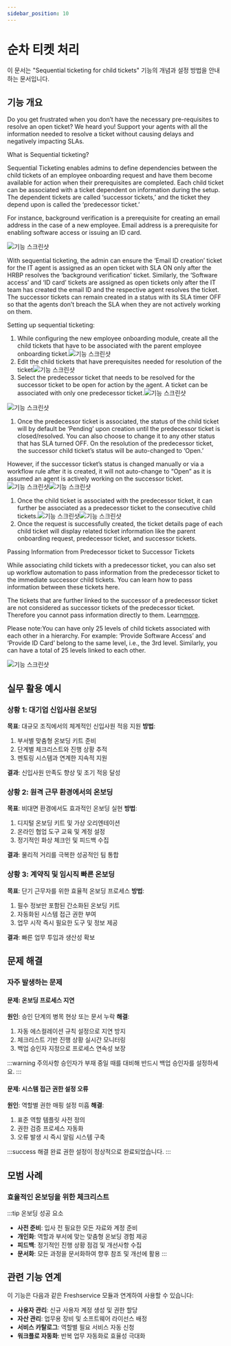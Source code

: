 ```yaml
---
sidebar_position: 10
---
```


# 순차 티켓 처리

<div className="subtitle">
  이 문서는 "Sequential ticketing for child tickets" 기능의 개념과 설정 방법을 안내하는 문서입니다.
</div>

## 기능 개요

Do you get frustrated when you don’t have the necessary pre-requisites to resolve an open ticket? We heard you! Support your agents with all the information needed to resolve a ticket without causing delays and negatively impacting SLAs.

What is Sequential ticketing?

Sequential Ticketing enables admins to define dependencies between the child tickets of an employee onboarding request and have them become available for action when their prerequisites are completed. Each child ticket can be associated with a ticket dependent on information during the setup. The dependent tickets are called ‘successor tickets,’ and the ticket they depend upon is called the ‘predecessor ticket.’

For instance, background verification is a prerequisite for creating an email address in the case of a new employee. Email address is a prerequisite for enabling software access or issuing an ID card.

![기능 스크린샷](https://s3.amazonaws.com/cdn.freshdesk.com/data/helpdesk/attachments/production/50004707286/original/E-ShmocW4lD4gWD609ooxHuYs1uZOgw0Og.png?1644316846)

With sequential ticketing, the admin can ensure the ‘Email ID creation’ ticket for the IT agent is assigned as an open ticket with SLA ON only after the HRBP resolves the ‘background verification’ ticket. Similarly, the ‘Software access’ and ‘ID card’ tickets are assigned as open tickets only after the IT team has created the email ID and the respective agent resolves the ticket. The successor tickets can remain created in a status with its SLA timer OFF so that the agents don’t breach the SLA when they are not actively working on them.

Setting up sequential ticketing:

1. While configuring the new employee onboarding module, create all the child tickets that have to be associated with the parent employee onboarding ticket.![기능 스크린샷](https://s3.amazonaws.com/cdn.freshdesk.com/data/helpdesk/attachments/production/50004707289/original/BLO_uI0JSimpoSph9KJmWgitpB8wJSxTTA.png?1644316852)
2. Edit the child tickets that have prerequisites needed for resolution of the ticket![기능 스크린샷](https://s3.amazonaws.com/cdn.freshdesk.com/data/helpdesk/attachments/production/50004707287/original/fzjc_7wWfmQOHAqwt93ymDq8hN3gzluRyA.png?1644316848)
3. Select the predecessor ticket that needs to be resolved for the successor ticket to be open for action by the agent. A ticket can be associated with only one predecessor ticket.![기능 스크린샷](https://s3.amazonaws.com/cdn.freshdesk.com/data/helpdesk/attachments/production/50004707294/original/4EQ3-wavwEab1dV49RO_HaMoESWTbNj5MA.png?1644316853)

![기능 스크린샷](https://s3.amazonaws.com/cdn.freshdesk.com/data/helpdesk/attachments/production/50004707291/original/9XizNo2gn2vcpeAEN6946DSLQOCK6hE7Tg.png?1644316853)

1. Once the predecessor ticket is associated, the status of the child ticket will by default be ‘Pending’ upon creation until the predecessor ticket is closed/resolved. You can also choose to change it to any other status that has SLA turned OFF. On the resolution of the predecessor ticket, the successor child ticket’s status will be auto-changed to ‘Open.’

However, if the successor ticket’s status is changed manually or via a workflow rule after it is created, it will not auto-change to “Open” as it is assumed an agent is actively working on the successor ticket.![기능 스크린샷](https://s3.amazonaws.com/cdn.freshdesk.com/data/helpdesk/attachments/production/50004707288/original/U3xca2WgK4AaQt8P6X6z1AmeN0lNCAHEiQ.png?1644316850)![기능 스크린샷](https://s3.amazonaws.com/cdn.freshdesk.com/data/helpdesk/attachments/production/50004707297/original/EZCkti8dURojk0djwDb8KZXj5dj2X3irjw.png?1644316853)

1. Once the child ticket is associated with the predecessor ticket, it can further be associated as a predecessor ticket to the consecutive child tickets.![기능 스크린샷](https://s3.amazonaws.com/cdn.freshdesk.com/data/helpdesk/attachments/production/50004707298/original/TlXJZoTW2-kIuKpEY-CXgtbCz04n6Ew-kw.png?1644316854)![기능 스크린샷](https://s3.amazonaws.com/cdn.freshdesk.com/data/helpdesk/attachments/production/50004707296/original/P2AljcwsC2JrDN7XeAjXY9v5xDpcyRl00w.png?1644316853)
2. Once the request is successfully created, the ticket details page of each child ticket will display related ticket information like the parent onboarding request, predecessor ticket, and successor tickets.

Passing Information from Predecessor ticket to Successor Tickets

While associating child tickets with a predecessor ticket, you can also set up workflow automation to pass information from the predecessor ticket to the immediate successor child tickets. You can learn how to pass information between these tickets here.

The tickets that are further linked to the successor of a predecessor ticket are not considered as successor tickets of the predecessor ticket. Therefore you cannot pass information directly to them. Learn[more](https://support.freshservice.com/support/solutions/articles/50000003959-passing-information-between-employee-onboarding-child-tickets).

Please note:You can have only 25 levels of child tickets associated with each other in a hierarchy. For example: ‘Provide Software Access’ and ‘Provide ID Card’ belong to the same level, i.e., the 3rd level. Similarly, you can have a total of 25 levels linked to each other.

![기능 스크린샷](https://s3.amazonaws.com/cdn.freshdesk.com/data/helpdesk/attachments/production/50004707295/original/3dT05rasSZ_hm5leAcjksMr4OrRJVWWrqg.png?1644316853)

## 실무 활용 예시

### 상황 1: 대기업 신입사원 온보딩
**목표**: 대규모 조직에서의 체계적인 신입사원 적응 지원
**방법**: 
1. 부서별 맞춤형 온보딩 키트 준비
2. 단계별 체크리스트와 진행 상황 추적
3. 멘토링 시스템과 연계한 지속적 지원

**결과**: 신입사원 만족도 향상 및 조기 적응 달성

### 상황 2: 원격 근무 환경에서의 온보딩
**목표**: 비대면 환경에서도 효과적인 온보딩 실현
**방법**:
1. 디지털 온보딩 키트 및 가상 오리엔테이션
2. 온라인 협업 도구 교육 및 계정 설정
3. 정기적인 화상 체크인 및 피드백 수집

**결과**: 물리적 거리를 극복한 성공적인 팀 통합

### 상황 3: 계약직 및 임시직 빠른 온보딩
**목표**: 단기 근무자를 위한 효율적 온보딩 프로세스
**방법**:
1. 필수 정보만 포함된 간소화된 온보딩 키트
2. 자동화된 시스템 접근 권한 부여
3. 업무 시작 즉시 필요한 도구 및 정보 제공

**결과**: 빠른 업무 투입과 생산성 확보

## 문제 해결

### 자주 발생하는 문제

#### 문제: 온보딩 프로세스 지연
**원인**: 승인 단계의 병목 현상 또는 문서 누락
**해결**: 
1. 자동 에스컬레이션 규칙 설정으로 지연 방지
2. 체크리스트 기반 진행 상황 실시간 모니터링
3. 백업 승인자 지정으로 프로세스 연속성 보장

:::warning 주의사항
승인자가 부재 중일 때를 대비해 반드시 백업 승인자를 설정하세요.
:::

#### 문제: 시스템 접근 권한 설정 오류
**원인**: 역할별 권한 매핑 설정 미흡
**해결**:
1. 표준 역할 템플릿 사전 정의
2. 권한 검증 프로세스 자동화
3. 오류 발생 시 즉시 알림 시스템 구축

:::success 해결 완료
권한 설정이 정상적으로 완료되었습니다.
:::

## 모범 사례

### 효율적인 온보딩을 위한 체크리스트

:::tip 온보딩 성공 요소
- **사전 준비**: 입사 전 필요한 모든 자료와 계정 준비
- **개인화**: 역할과 부서에 맞는 맞춤형 온보딩 경험 제공
- **피드백**: 정기적인 진행 상황 점검 및 개선사항 수집
- **문서화**: 모든 과정을 문서화하여 향후 참조 및 개선에 활용
:::

## 관련 기능 연계

이 기능은 다음과 같은 Freshservice 모듈과 연계하여 사용할 수 있습니다:

- **사용자 관리**: 신규 사용자 계정 생성 및 권한 할당
- **자산 관리**: 업무용 장비 및 소프트웨어 라이선스 배정
- **서비스 카탈로그**: 역할별 필요 서비스 자동 신청
- **워크플로 자동화**: 반복 업무 자동화로 효율성 극대화
